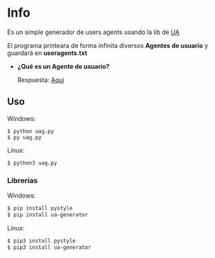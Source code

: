 # Info

Es un simple generador de users agents usando la lib de [UA](https://github.com/iamdual/ua-generator)

El programa printeara de forma infinita diversos **Agentes de usuario** y guardará en **useragents.txt**

- **¿Qué es un Agente de usuario?**

   Respuesta: [Aquí](https://es.wikipedia.org/wiki/Agente_de_usuario)

## Uso

Windows:
```
$ python uag.py
$ py uag.py 
```

Linux:
```
$ python3 uag.py
```

### Librerías 

Windows:
```bash
$ pip install pystyle
$ pip install ua-generator
```

Linux:
```bash
$ pip3 install pystyle
$ pip3 install ua-generator
```

